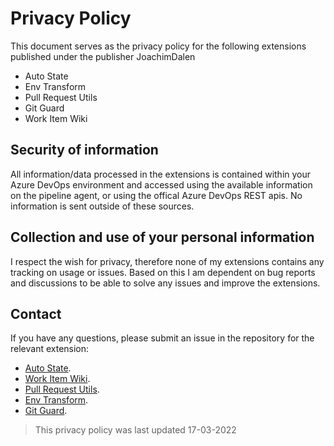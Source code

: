 # Privacy Policy

This document serves as the privacy policy for the following extensions published under the publisher JoachimDalen

- Auto State
- Env Transform
- Pull Request Utils
- Git Guard
- Work Item Wiki

## Security of information

All information/data processed in the extensions is contained within your Azure DevOps environment and accessed using the available information on the pipeline agent, or using the offical Azure DevOps REST apis. No information is sent outside of these sources.

## Collection and use of your personal information

I respect the wish for privacy, therefore none of my extensions contains any tracking on usage or issues. Based on this I am dependent on bug reports and discussions to be able to solve any issues and improve the extensions.

## Contact

If you have any questions, please submit an issue in the repository for the relevant extension:

- [Auto State](https://github.com/joachimdalen/azdevops-auto-state).
- [Work Item Wiki](https://github.com/joachimdalen/azdevops-work-item-wiki).
- [Pull Request Utils](https://github.com/joachimdalen/azdevops-pull-request-utils).
- [Env Transform](https://github.com/joachimdalen/azdevops-env-transform).
- [Git Guard](https://github.com/joachimdalen/azdevops-git-guard).

> This privacy policy was last updated 17-03-2022
